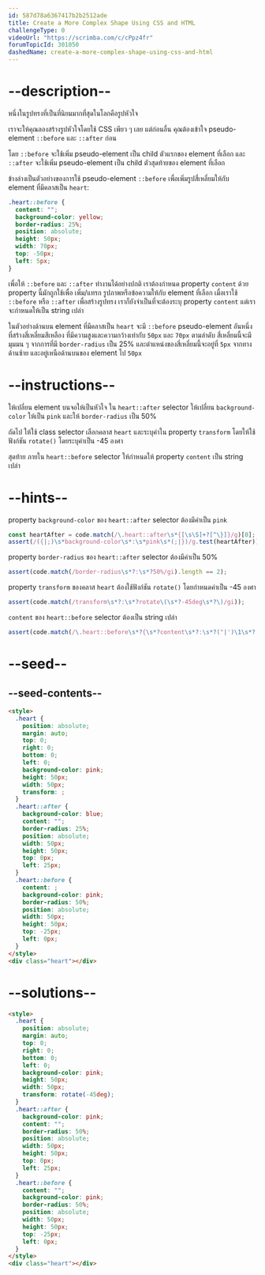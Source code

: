 ```yaml
---
id: 587d78a6367417b2b2512ade
title: Create a More Complex Shape Using CSS and HTML
challengeType: 0
videoUrl: "https://scrimba.com/c/cPpz4fr"
forumTopicId: 301050
dashedName: create-a-more-complex-shape-using-css-and-html
---
```


# --description--

หนึ่งในรูปทรงที่เป็นที่นิยมมากที่สุดในโลกคือรูปหัวใจ

เราจะให้คุณลองสร้างรูปหัวใจโดยใช้ CSS เพียว ๆ เลย
แต่ก่อนอื่น คุณต้องเข้าใจ pseudo-element `::before` และ `::after` ก่อน

โดย `::before` จะใช้เพิ่ม pseudo-element เป็น child ตัวแรกของ element ที่เลือก
และ `::after` จะใช้เพิ่ม pseudo-element เป็น child ตัวสุดท้ายของ element ที่เลือก

ข้างล่างเป็นตัวอย่างของการใช้ pseudo-element `::before` เพื่อเพิ่มรูปสี่เหลี่ยมให้กับ element ที่มีคลาสเป็น `heart`:

```css
.heart::before {
  content: "";
  background-color: yellow;
  border-radius: 25%;
  position: absolute;
  height: 50px;
  width: 70px;
  top: -50px;
  left: 5px;
}
```

เพื่อให้ `::before` และ `::after` ทำงานได้อย่างปกติ
เราต้องกำหนด property `content` ด้วย
property นี้มักถูกใช้เพื่อ เพิ่ม/แทรก รูปภาพหรือข้อความให้กับ element ที่เลือก
เมื่อเราใช้ `::before` หรือ `::after` เพื่อสร้างรูปทรง เราก็ยังจำเป็นที่จะต้องระบุ property `content` แต่เราจะกำหนดให้เป็น string เปล่า

ในตัวอย่างด้านบน element ที่มีคลาสเป็น `heart` จะมี `::before` pseudo-element อันหนึ่ง ที่สร้างสี่เหลี่ยมสีเหลือง ที่มีความสูงและความกว้างเท่ากับ `50px` และ `70px` ตามลำดับ
สี่เหลี่ยมนี้จะมีมุมมน ๆ จากการที่มี `border-radius` เป็น 25% และตำแหน่งของสี่เหลี่ยมนี้จะอยู่ที่ `5px` จากทางด้านซ้าย และอยู่เหนือด้านบนของ element ไป `50px`

# --instructions--

ให้เปลี่ยน element บนจอให้เป็นหัวใจ
ใน `heart::after` selector ให้เปลี่ยน `background-color` ให้เป็น `pink` และให้ `border-radius` เป็น 50%

ถัดไป ให้ใช้ class selector เลือกคลาส `heart` และระบุค่าใน property `transform` โดยให้ใช้ฟังก์ชัน `rotate()` โดยระบุค่าเป็น -45 องศา

สุดท้าย ภายใน `heart::before` selector ให้กำหนดให้ property `content` เป็น string เปล่า

# --hints--

property `background-color` ของ `heart::after` selector ต้องมีค่าเป็น `pink`

```js
const heartAfter = code.match(/\.heart::after\s*{[\s\S]+?[^\}]}/g)[0];
assert(/({|;)\s*background-color\s*:\s*pink\s*(;|})/g.test(heartAfter));
```

property `border-radius` ของ `heart::after` selector ต้องมีค่าเป็น 50%

```js
assert(code.match(/border-radius\s*?:\s*?50%/gi).length == 2);
```

property `transform` ของคลาส `heart` ต้องใช้ฟังก์ชัน `rotate()` โดยกำหนดค่าเป็น -45 องศา

```js
assert(code.match(/transform\s*?:\s*?rotate\(\s*?-45deg\s*?\)/gi));
```

`content` ของ `heart::before` selector ต้องเป็น string เปล่า

```js
assert(code.match(/\.heart::before\s*?{\s*?content\s*?:\s*?("|')\1\s*?;/gi));
```

# --seed--

## --seed-contents--

```html
<style>
  .heart {
    position: absolute;
    margin: auto;
    top: 0;
    right: 0;
    bottom: 0;
    left: 0;
    background-color: pink;
    height: 50px;
    width: 50px;
    transform: ;
  }
  .heart::after {
    background-color: blue;
    content: "";
    border-radius: 25%;
    position: absolute;
    width: 50px;
    height: 50px;
    top: 0px;
    left: 25px;
  }
  .heart::before {
    content: ;
    background-color: pink;
    border-radius: 50%;
    position: absolute;
    width: 50px;
    height: 50px;
    top: -25px;
    left: 0px;
  }
</style>
<div class="heart"></div>
```

# --solutions--

```html
<style>
  .heart {
    position: absolute;
    margin: auto;
    top: 0;
    right: 0;
    bottom: 0;
    left: 0;
    background-color: pink;
    height: 50px;
    width: 50px;
    transform: rotate(-45deg);
  }
  .heart::after {
    background-color: pink;
    content: "";
    border-radius: 50%;
    position: absolute;
    width: 50px;
    height: 50px;
    top: 0px;
    left: 25px;
  }
  .heart::before {
    content: "";
    background-color: pink;
    border-radius: 50%;
    position: absolute;
    width: 50px;
    height: 50px;
    top: -25px;
    left: 0px;
  }
</style>
<div class="heart"></div>
```
